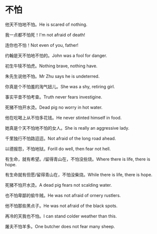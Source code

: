 # 不怕

<p><span class="chinese">他天不怕地不怕。</span><span class="english">He is scared of nothing.</span></p>

<p><span class="chinese">我一点都不怕死！</span><span class="english">I'm not afraid of death!</span></p>

<p><span class="chinese">连你也不怕！</span><span class="english">Not even of you, father!</span></p>

<p><span class="chinese">约翰是天不怕地不怕的。</span><span class="english">John was a fool for danger.</span></p>

<p><span class="chinese">初生牛犊不怕虎。</span><span class="english">Nothing brave, nothing have.</span></p>

<p><span class="chinese">朱先生说他不怕。</span><span class="english">Mr Zhu says he is undeterred.</span></p>

<p><span class="chinese">你真是个不怕羞的淘气妞儿。</span><span class="english">She was a shy, retiring girl.</span></p>

<p><span class="chinese">事实平昔不怕考查。</span><span class="english">Truth never fears investigine.</span></p>

<p><span class="chinese">死猪不怕开水烫。</span><span class="english">Dead pig no worry in hot water.</span></p>

<p><span class="chinese">他在吃喝上从不怕多花钱。</span><span class="english">He never stinted himself in food.</span></p>

<p><span class="chinese">她真是个天不怕地不怕的女人。</span><span class="english">She is really an aggressive lady.</span></p>

<p><span class="chinese">千里独行不怕路迢迢。</span><span class="english">Not afraid of the long road ahead.</span></p>

<p><span class="chinese">以德报怨，不怕地狱。</span><span class="english">Forill do well, then fear not hell.</span></p>

<p><span class="chinese">有生命，就有希望。/留得青山在，不怕没些烧。</span><span class="english">Where there is life, there is hope.</span></p>

<p><span class="chinese">有生命就有但愿/留得青山在，不怕没柴烧。</span><span class="english">While there is life, there is hope.</span></p>

<p><span class="chinese">死猪不怕开水烫。</span><span class="english">A dead pig fears not scalding water.</span></p>

<p><span class="chinese">也不怕卑鄙的偷牛贼。</span><span class="english">He was not afraid of ornery rustlers.</span></p>

<p><span class="chinese">他不怕那些黑点子。</span><span class="english">He was not afraid of the black spots.</span></p>

<p><span class="chinese">再冷的天我也不怕。</span><span class="english">I can stand colder weather than this.</span></p>

<p><span class="chinese">屠夫不怕羊多。</span><span class="english">One butcher does not fear many sheep.</span></p>

